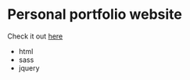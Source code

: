 # Personal portfolio website
Check it out [here](https://disko998.github.io/Portfolio/)

* html
* sass
* jquery
